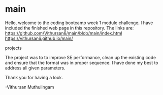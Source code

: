 # main
Hello, welcome to the coding bootcamp week 1 module challenge. I have included the finished web page in this repository. The links are:
https://github.com/Vithursan6/main/blob/main/index.html
https://vithursan6.github.io/main/
 
 projects
 
 The project was to to improve SE performance, clean up the existing code and ensure that the format was in proper sequence. I have done my best to address
 all given parameters. 
 
 Thank you for having a look.
 
 -Vithursan Muthulingam
